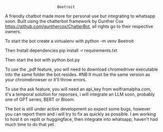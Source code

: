 							Beetroit
A friendly chatbot made more for personal use but integrating to whatsapp soon.
Built using the chatterbot framework by Gunther Cox https://github.com/gunthercox/ChatterBot, all rights go to their respective owners.

To start the bot create a virtualenv with
python -m venv Beetroit

Then Install dependencies
pip install -r requirements.txt

Then start the bot with 
python bot.py

To use the _pdf feature, you will need to download chromedriver executable into the same folder the bot resides.
#NB It must be the same version as your chromebrowser or it'll throw errors.

To use the ask feature, you will need an api_key from wolframalpha.com, it's a temporal solution for reponses, i will integrate an LLM soon, probably one of GPT series, BERT or Bloom.

The bot is still under active development so expect some bugs, however you can report them and i will try to fix as quickly as possible. I am working to host it on replit or huggingface, then integrate into whatsapp, haven't had much time to do that yet.
